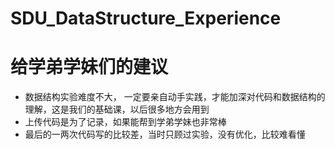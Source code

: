 # SDU_DataStructure_Experience
# 给学弟学妹们的建议
- 数据结构实验难度不大， 一定要亲自动手实践，才能加深对代码和数据结构的理解，这是我们的基础课，以后很多地方会用到
- 上传代码是为了记录，如果能帮到学弟学妹也非常棒
- 最后的一两次代码写的比较差，当时只顾过实验，没有优化，比较难看懂
